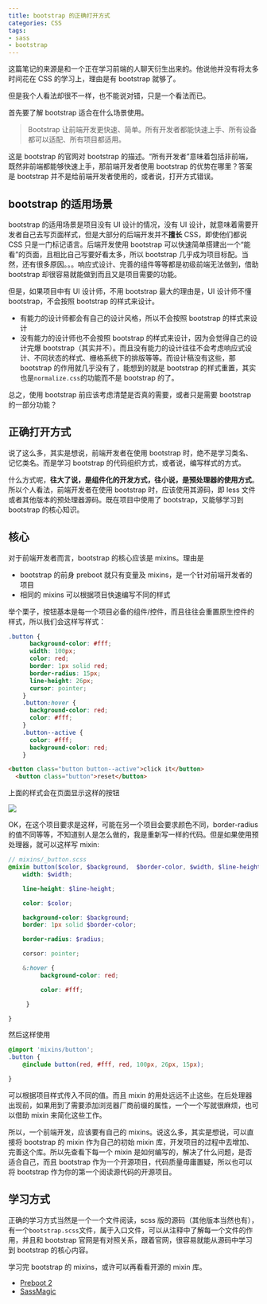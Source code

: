 ```yaml
---
title: bootstrap 的正确打开方式
categories: CSS
tags:
- sass
- bootstrap
---
```

这篇笔记的来源是和一个正在学习前端的人聊天衍生出来的。他说他并没有将太多时间花在 CSS 的学习上，理由是有 bootstrap 就够了。

但是我个人看法却很不一样，也不能说对错，只是一个看法而已。

首先要了解 bootstrap 适合在什么场景使用。
> Bootstrap 让前端开发更快速、简单。所有开发者都能快速上手、所有设备都可以适配、所有项目都适用。


这是 bootstrap 的官网对 bootstrap 的描述。“所有开发者”意味着包括非前端，既然非前端都能够快速上手，那前端开发者使用 bootstrap 的优势在哪里？答案是 bootstrap 并不是给前端开发者使用的，或者说，打开方式错误。

<!--more-->
## bootstrap 的适用场景


bootstrap 的适用场景是项目没有 UI 设计的情况，没有 UI 设计，就意味着需要开发者自己去写页面样式，但是大部分的后端开发并不**擅长** CSS，即使他们都说 CSS 只是一门标记语言。后端开发使用 bootstrap 可以快速简单搭建出一个“能看”的页面，且相比自己写要好看太多，所以 bootstrap 几乎成为项目标配。当然，还有很多原因。。。响应式设计、完善的组件等等都是初级前端无法做到，借助 bootstrap 却很容易就能做到而且又是项目需要的功能。


但是，如果项目中有 UI 设计师，不用 bootstrap 最大的理由是，UI 设计师不懂 bootstrap，不会按照 bootstrap 的样式来设计。


- 有能力的设计师都会有自己的设计风格，所以不会按照 bootstrap 的样式来设计
- 没有能力的设计师也不会按照 bootstrap 的样式来设计，因为会觉得自己的设计完爆 bootstrap（其实并不）。而且没有能力的设计往往不会考虑响应式设计、不同状态的样式、栅格系统下的排版等等。而设计稿没有这些，那 bootstrap 的作用就几乎没有了，能想到的就是 bootstrap 的样式重置，其实也是`normalize.css`的功能而不是 bootstrap 的了。


总之，使用 bootstrap 前应该考虑清楚是否真的需要，或者只是需要 bootstrap 的一部分功能？


## 正确打开方式


说了这么多，其实是想说，前端开发者在使用 bootstrap 时，绝不是学习类名、记忆类名。而是学习 bootstrap 的代码组织方式，或者说，编写样式的方式。 


什么方式呢，**往大了说，是组件化的开发方式，往小说，是预处理器的使用方式**。所以个人看法，前端开发者在使用 bootstrap 时，应该使用其源码，即 less 文件或者其他版本的预处理器源码。既在项目中使用了 bootstrap，又能够学习到 bootstrap 的核心知识。


## 核心


对于前端开发者而言，bootstrap 的核心应该是 mixins。理由是
- bootstrap 的前身 preboot 就只有变量及 mixins，是一个针对前端开发者的项目
- 相同的 mixins 可以根据项目快速编写不同的样式


举个栗子，按钮基本是每一个项目必备的组件/控件，而且往往会重置原生控件的样式，所以我们会这样写样式：
```css
.button {
      background-color: #fff;
      width: 100px;
      color: red;
      border: 1px solid red;
      border-radius: 15px;
      line-height: 26px;
      cursor: pointer;
    }
    .button:hover {
      background-color: red;
      color: #fff;
    }
    .button--active {
      color: #fff;
      background-color: red;
    }
```
```html
<button class="button button--active">click it</button>
  <button class="button">reset</button>
```
上面的样式会在页面显示这样的按钮

![](3d08bce4-0e5c-4b41-bcb8-0a61117d33b7.png)



OK，在这个项目要求是这样，可能在另一个项目会要求颜色不同，border-radius 的值不同等等，不知道别人是怎么做的，我是重新写一样的代码。但是如果使用预处理器，就可以这样写 mixin:
```scss
// mixins/_button.scss
@mixin button($color, $background,  $border-color, $width, $line-height, $radius) {
    width: $width;

    line-height: $line-height;

    color: $color;

    background-color: $background;
    border: 1px solid $border-color;

    border-radius: $radius;

    corsor: pointer;

    &:hover {
         background-color: red;

         color: #fff;

     }

}
```
然后这样使用
```scss
@import 'mixins/button';
.button {
    @include button(red, #fff, red, 100px, 26px, 15px);

}
```
可以根据项目样式传入不同的值。而且 mixin 的用处远远不止这些。在后处理器出现前，如果用到了需要添加浏览器厂商前缀的属性，一个一个写就很麻烦，也可以借助 mixin 来简化这些工作。




所以，一个前端开发，应该要有自己的 mixins。说这么多，其实是想说，可以直接将 bootstrap 的 mixin 作为自己的初始 mixin 库，开发项目的过程中去增加、完善这个库。所以先查看下每一个 mixin 是如何编写的，解决了什么问题，是否适合自己，而且 bootstrap 作为一个开源项目，代码质量毋庸置疑，所以也可以将 bootstrap 作为你的第一个阅读源代码的开源项目。


##  学习方式


正确的学习方式当然是一个一个文件阅读，scss 版的源码（其他版本当然也有），有一个`bootstrap.scss`文件，属于入口文件，可以从注释中了解每一个文件的作用，并且和 bootstrap 官网是有对照关系，跟着官网，很容易就能从源码中学习到 bootstrap 的核心内容。

学习完 bootstrap 的 mixins，或许可以再看看开源的 mixin 库。

- [Preboot 2](https://github.com/mdo/preboot)
- [SassMagic](https://github.com/W3cplus/SassMagic)